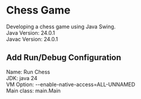 # Chess Game

Developing a chess game using Java Swing. </br>
Java Version: 24.0.1 </br>
Javac Version: 24.0.1 </br>

## Add Run/Debug Configuration
Name: Run Chess </br>
JDK: java 24 </br>
VM Option: --enable-native-access=ALL-UNNAMED </br>
Main class: main.Main </br>

